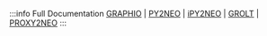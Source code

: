 :::info Full Documentation
[GRAPHIO](https://docs.py2neo.org/graphio) | [PY2NEO](https://docs.py2neo.org/py2neo) | [iPY2NEO](https://docs.py2neo.org/ipy2neo) | [GROLT](https://docs.py2neo.org/grolt) | [PROXY2NEO](https://docs.py2neo.org/proxy2neo)
:::
